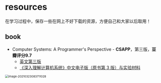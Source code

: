 # resources
在学习过程中，保存一些在网上不好下载的资源，方便自己和大家以后取用！

## book

- Computer Systems: A Programmer's Perspective - **CSAPP**，第三版，**豆瓣评分9.7**
  - [英文第三版](https://github.com/Seaworth/resources/blob/master/book/CSAPP3rd/Computer.Systems.A.Programmers.Perspective.3rd-csapp.pdf)
  - [《深入理解计算机系统》中文电子版（原书第 3 版）与实验材料](https://hansimov.gitbook.io/csapp/)

<img src="https://gitee.com/seaworth/document/raw/markdown-picture/2020/image-20210323083711028.png" alt="image-20210323083711028" style="zoom: 67%;" />

